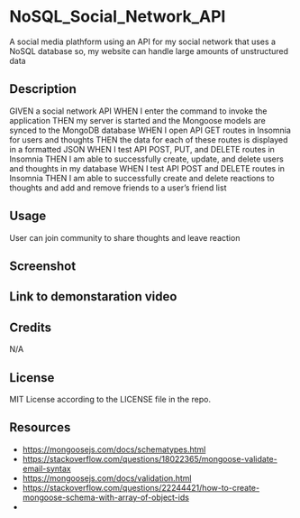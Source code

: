 # NoSQL_Social_Network_API

A social media plathform using an API for my social network that uses a NoSQL database
so, my website can handle large amounts of unstructured data

## Description

GIVEN a social network API
WHEN I enter the command to invoke the application
THEN my server is started and the Mongoose models are synced to the MongoDB database
WHEN I open API GET routes in Insomnia for users and thoughts
THEN the data for each of these routes is displayed in a formatted JSON
WHEN I test API POST, PUT, and DELETE routes in Insomnia
THEN I am able to successfully create, update, and delete users and thoughts in my database
WHEN I test API POST and DELETE routes in Insomnia
THEN I am able to successfully create and delete reactions to thoughts and add and remove friends to a user’s friend list

## Usage

User can join community to share thoughts and leave reaction

## Screenshot



## Link to demonstaration video



## Credits

N/A

## License

MIT License according to the LICENSE file in the repo.

## Resources
- https://mongoosejs.com/docs/schematypes.html
- https://stackoverflow.com/questions/18022365/mongoose-validate-email-syntax
- https://mongoosejs.com/docs/validation.html
- https://stackoverflow.com/questions/22244421/how-to-create-mongoose-schema-with-array-of-object-ids
- 

